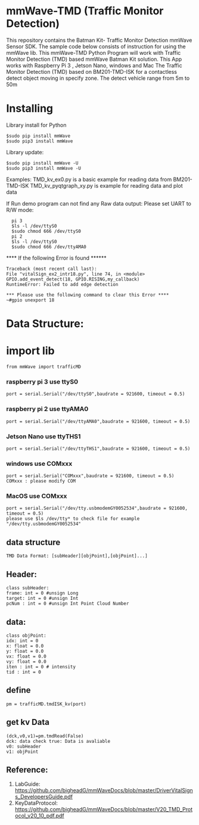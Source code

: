  # mmWave-TMD (Traffic Monitor Detection)
This repository contains the Batman Kit- Traffic Monitor Detection mmWave Sensor SDK. 
The sample code below consists of instruction for using the mmWave lib.
This mmWave-TMD Python Program will work with Traffic Monitor Detection (TMD) based mmWave Batman Kit solution.
This App works with Raspberry Pi 3 , Jetson Nano, windows and Mac
The Traffic Monitor Detection (TMD) based on BM201-TMD-ISK for a contactless detect object moving in specify zone.
The detect vehicle range from 5m to 50m  

# Installing

Library install for Python

    $sudo pip install mmWave
    $sudo pip3 install mmWave

Library update:

    $sudo pip install mmWave -U
    $sudo pip3 install mmWave -U

Examples:
    TMD_kv_ex0.py is a basic example for reading data from BM201-TMD-ISK
    TMD_kv_pyqtgraph_xy.py is example for reading data and plot data
  
If Run demo program can not find any Raw data output:
      Please set UART to R/W mode: 
      
      pi 3
      $ls -l /dev/ttyS0
      $sudo chmod 666 /dev/ttyS0
      pi 2 
      $ls -l /dev/ttyS0
      $sudo chmod 666 /dev/ttyAMA0
      
**** If the following Error is found ******

    Traceback (most recent call last):
    File "vitalSign_ex2_intr18.py", line 74, in <module>
    GPIO.add_event_detect(18, GPIO.RISING,my_callback)
    RuntimeError: Failed to add edge detection

    *** Please use the following command to clear this Error ****
    ~#gpio unexport 18 


# Data Structure:

    

  # import lib

    from mmWave import trafficMD

  ### raspberry pi 3 use ttyS0
    port = serial.Serial("/dev/ttyS0",baudrate = 921600, timeout = 0.5)

  ### raspberry pi 2 use ttyAMA0
    port = serial.Serial("/dev/ttyAMA0",baudrate = 921600, timeout = 0.5)
    
  ### Jetson Nano use ttyTHS1
	port = serial.Serial("/dev/ttyTHS1",baudrate = 921600, timeout = 0.5)
	 
  ### windows use COMxxx
	port = serial.Serial("COMxxx",baudrate = 921600, timeout = 0.5)
	COMxxx : please modify COM

  ### MacOS use COMxxx
	port = serial.Serial("/dev/tty.usbmodemGY0052534",baudrate = 921600, timeout = 0.5)
	please use $ls /dev/tty* to check file for example "/dev/tty.usbmodemGY0052534"
  
## data structure
	TMD Data Format: [subHeader][objPoint],[objPoint]...]

## Header:
    class subHeader:
	frame: int = 0 #unsign Long
	target: int = 0 #unsign Int
	pcNum : int = 0 #unsign Int Point Cloud Number
## data:
    class objPoint:
	idx: int = 0
	x: float = 0.0
	y: float = 0.0
	vx: float = 0.0
	vy: float = 0.0
	iten : int = 0 # intensity
	tid : int = 0
## define 
    pm = trafficMD.tmdISK_kv(port)

## get kv Data
    (dck,v0,v1)=pm.tmdRead(False)
    dck: data check true: Data is avaliable
    v0: subHeader
    v1: objPoint
    
## Reference:

1. LabGuide: https://github.com/bigheadG/mmWaveDocs/blob/master/DriverVitalSigns_DevelopersGuide.pdf
2. KeyDataProtocol: https://github.com/bigheadG/mmWaveDocs/blob/master/V20_TMD_Protocol_v20_10_pdf.pdf

